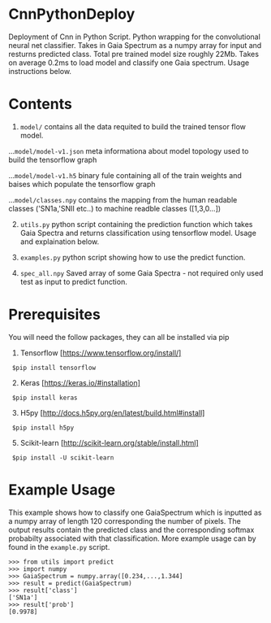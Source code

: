 # CnnPythonDeploy
Deployment of Cnn in Python Script. Python wrapping for the convolutional neural net classifier. Takes in Gaia Spectrum as a numpy array for input and resturns predicted class. Total pre trained model size roughly 22Mb. Takes on average 0.2ms to load model and classify one Gaia spectrum. Usage instructions below. 


# Contents

1. `model/` contains all the data requited to build the trained tensor
    flow model.

...`model/model-v1.json` meta informationa about model topology used to build the tensorflow graph

...`model/model-v1.h5` binary fule containing all of the train weights and baises which populate the tensorflow graph

...`model/classes.npy` contains the mapping from the human readable classes ('SN1a,'SNII etc..) to machine readble classes ([1,3,0...])

2.  `utils.py` python script containing the prediction function which takes Gaia Spectra and returns classification using tensorflow model. Usage and explaination below.

3. `examples.py` python script showing how to use the predict function.

4. `spec_all.npy` Saved array of some Gaia Spectra - not required only used test as input to predict function.
 

# Prerequisites

You will need the follow packages, they can all be installed via pip

1. Tensorflow  [https://www.tensorflow.org/install/]

``` $pip install tensorflow```

2. Keras [https://keras.io/#installation]

``` $pip install keras```

3. H5py [http://docs.h5py.org/en/latest/build.html#install]

``` $pip install h5py```

5. Scikit-learn [http://scikit-learn.org/stable/install.html]

``` $pip install -U scikit-learn```

# Example Usage

This example shows how to classify one GaiaSpectrum which is inputted as a numpy array of length 120
corresponding the number of pixels. The output results contain the predicted class and the corresponding
softmax probabilty associated with that classification. More example usage can by found in the `example.py` script. 

```
>>> from utils import predict
>>> import numpy
>>> GaiaSpectrum = numpy.array([0.234,...,1.344]
>>> result = predict(GaiaSpectrum)
>>> result['class']
['SN1a']
>>> result['prob']
[0.9978]
```
